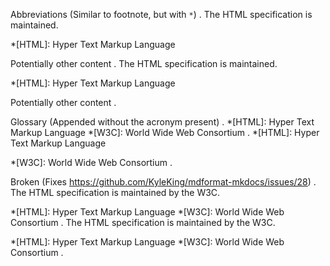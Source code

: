 Abbreviations (Similar to footnote, but with `*`)
.
The HTML specification is maintained.

*[HTML]: Hyper Text Markup Language

Potentially other content
.
The HTML specification is maintained.

*[HTML]: Hyper Text Markup Language

Potentially other content
.


Glossary (Appended without the acronym present)
.
*[HTML]: Hyper Text Markup Language
*[W3C]: World Wide Web Consortium
.
*[HTML]: Hyper Text Markup Language

*[W3C]: World Wide Web Consortium
.


Broken (Fixes https://github.com/KyleKing/mdformat-mkdocs/issues/28)
.
The HTML specification is maintained by the W3C.

\*\[HTML\]: Hyper Text Markup Language
\*\[W3C\]: World Wide Web Consortium
.
The HTML specification is maintained by the W3C.

\*\[HTML\]: Hyper Text Markup Language
\*\[W3C\]: World Wide Web Consortium
.
